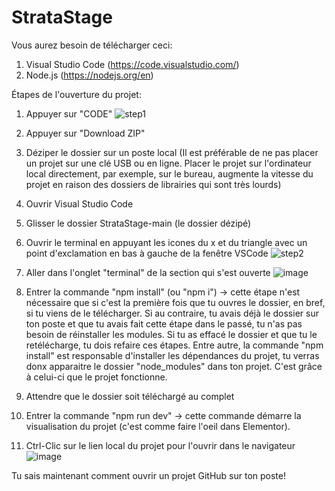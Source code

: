 # StrataStage

Vous aurez besoin de télécharger ceci:

1. Visual Studio Code (https://code.visualstudio.com/)
2. Node.js (https://nodejs.org/en)


Étapes de l'ouverture du projet:

1. Appuyer sur "CODE"
![step1](https://github.com/OliBoucher04/StrataStage/assets/161881347/a93aacbb-afd0-471f-9795-8f7c965f7c26)

2. Appuyer sur "Download ZIP"
3. Déziper le dossier sur un poste local (Il est préférable de ne pas placer un projet sur une clé USB ou en ligne. Placer le projet sur l'ordinateur local directement, par exemple, sur le bureau, augmente la vitesse du projet en raison des dossiers de librairies qui sont très lourds)
4. Ouvrir Visual Studio Code
5. Glisser le dossier StrataStage-main (le dossier dézipé)
6. Ouvrir le terminal en appuyant les icones du x et du triangle avec un point d'exclamation en bas à gauche de la fenêtre VSCode
![step2](https://github.com/OliBoucher04/StrataStage/assets/161881347/6226b5ec-e013-40bc-993a-93eb6b080236)

7. Aller dans l'onglet "terminal" de la section qui s'est ouverte
![image](https://github.com/OliBoucher04/StrataStage/assets/161881347/9ad7df25-ce3e-4f99-9736-77a9e9a671ff)

8. Entrer la commande "npm install" (ou "npm i") -> cette étape n'est nécessaire que si c'est la première fois que tu ouvres le dossier, en bref, si tu viens de le télécharger. Si au contraire, tu avais déjà le dossier sur ton poste et que tu avais fait cette étape dans le passé, tu n'as pas besoin de réinstaller les modules. Si tu as effacé le dossier et que tu le retélécharge, tu dois refaire ces étapes. Entre autre, la commande "npm install" est responsable d'installer les dépendances du projet, tu verras donx apparaitre le dossier "node_modules" dans ton projet. C'est grâce à celui-ci que le projet fonctionne.
9. Attendre que le dossier soit téléchargé au complet
10. Entrer la commande "npm run dev" -> cette commande démarre la visualisation du projet (c'est comme faire l'oeil dans Elementor).
11. Ctrl-Clic sur le lien local du projet pour l'ouvrir dans le navigateur
![image](https://github.com/OliBoucher04/StrataStage/assets/161881347/cb8ccbcc-b613-4115-8351-4da1a2213a9f)

Tu sais maintenant comment ouvrir un projet GitHub sur ton poste!
